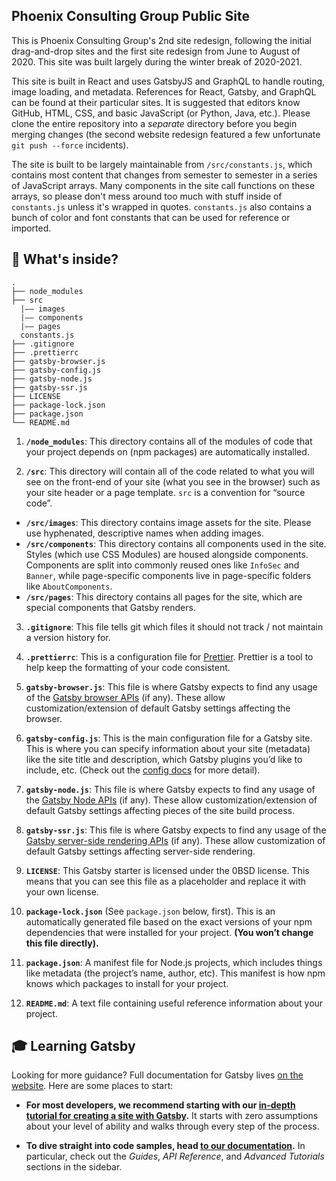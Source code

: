 ## Phoenix Consulting Group Public Site
This is Phoenix Consulting Group's 2nd site redesign, following the initial drag-and-drop sites and the first site redesign from June to August of 2020. This site was built largely during the winter break of 2020-2021.

This site is built in React and uses GatsbyJS and GraphQL to handle routing, image loading, and metadata. References for React, Gatsby, and GraphQL can be found at their particular sites. It is suggested that editors know GitHub, HTML, CSS, and basic JavaScript (or Python, Java, etc.). Please clone the entire repository into a *separate* directory before you begin merging changes (the second website redesign featured a few unfortunate `git push --force` incidents).

The site is built to be largely maintainable from `/src/constants.js`, which contains most content that changes from semester to semester in a series of JavaScript arrays. Many components in the site call functions on these arrays, so please don't mess around too much with stuff inside of `constants.js` unless it's wrapped in quotes. `constants.js` also contains a bunch of color and font constants that can be used for reference or imported.

## 🧐 What's inside?
    .
    ├── node_modules
    ├── src
      |—— images
      |—— components
      |—— pages
      constants.js
    ├── .gitignore
    ├── .prettierrc
    ├── gatsby-browser.js
    ├── gatsby-config.js
    ├── gatsby-node.js
    ├── gatsby-ssr.js
    ├── LICENSE
    ├── package-lock.json
    ├── package.json
    └── README.md

1.  **`/node_modules`**: This directory contains all of the modules of code that your project depends on (npm packages) are automatically installed.

2.  **`/src`**: This directory will contain all of the code related to what you will see on the front-end of your site (what you see in the browser) such as your site header or a page template. `src` is a convention for “source code”.
- **`/src/images`**: This directory contains image assets for the site. Please use hyphenated, descriptive names when adding images.
- **`/src/components`**: This directory contains all components used in the site. Styles (which use CSS Modules) are housed alongside components. Components are split into commonly reused ones like `InfoSec` and `Banner`, while page-specific components live in page-specific folders like `AboutComponents`.
- **`/src/pages`**: This directory contains all pages for the site, which are special components that Gatsby renders.

3.  **`.gitignore`**: This file tells git which files it should not track / not maintain a version history for.

4.  **`.prettierrc`**: This is a configuration file for [Prettier](https://prettier.io/). Prettier is a tool to help keep the formatting of your code consistent.

5.  **`gatsby-browser.js`**: This file is where Gatsby expects to find any usage of the [Gatsby browser APIs](https://www.gatsbyjs.com/docs/browser-apis/) (if any). These allow customization/extension of default Gatsby settings affecting the browser.

6.  **`gatsby-config.js`**: This is the main configuration file for a Gatsby site. This is where you can specify information about your site (metadata) like the site title and description, which Gatsby plugins you’d like to include, etc. (Check out the [config docs](https://www.gatsbyjs.com/docs/gatsby-config/) for more detail).

7.  **`gatsby-node.js`**: This file is where Gatsby expects to find any usage of the [Gatsby Node APIs](https://www.gatsbyjs.com/docs/node-apis/) (if any). These allow customization/extension of default Gatsby settings affecting pieces of the site build process.

8.  **`gatsby-ssr.js`**: This file is where Gatsby expects to find any usage of the [Gatsby server-side rendering APIs](https://www.gatsbyjs.com/docs/ssr-apis/) (if any). These allow customization of default Gatsby settings affecting server-side rendering.

9.  **`LICENSE`**: This Gatsby starter is licensed under the 0BSD license. This means that you can see this file as a placeholder and replace it with your own license.

10. **`package-lock.json`** (See `package.json` below, first). This is an automatically generated file based on the exact versions of your npm dependencies that were installed for your project. **(You won’t change this file directly).**

11. **`package.json`**: A manifest file for Node.js projects, which includes things like metadata (the project’s name, author, etc). This manifest is how npm knows which packages to install for your project.

12. **`README.md`**: A text file containing useful reference information about your project.

## 🎓 Learning Gatsby

Looking for more guidance? Full documentation for Gatsby lives [on the website](https://www.gatsbyjs.com/). Here are some places to start:

- **For most developers, we recommend starting with our [in-depth tutorial for creating a site with Gatsby](https://www.gatsbyjs.com/tutorial/).** It starts with zero assumptions about your level of ability and walks through every step of the process.

- **To dive straight into code samples, head [to our documentation](https://www.gatsbyjs.com/docs/).** In particular, check out the _Guides_, _API Reference_, and _Advanced Tutorials_ sections in the sidebar.
